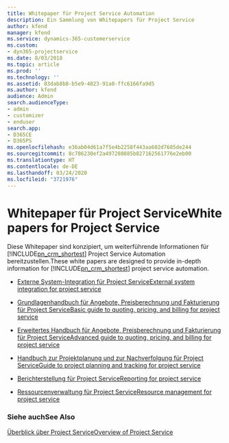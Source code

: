 ```yaml
---
title: Whitepaper für Project Service Automation
description: Ein Sammlung von Whitepapers für Project Service
author: kfend
manager: kfend
ms.service: dynamics-365-customerservice
ms.custom:
- dyn365-projectservice
ms.date: 8/03/2018
ms.topic: article
ms.prod: ''
ms.technology: ''
ms.assetid: 83dab8b8-b5e9-4023-91a0-ffc6166fa9d5
ms.author: kfend
audience: Admin
search.audienceType:
- admin
- customizer
- enduser
search.app:
- D365CE
- D365PS
ms.openlocfilehash: e36ab04d61a7f5e4b2258f443aa602d7685de244
ms.sourcegitcommit: 8c786230ef2a497280885b827162561776e2eb00
ms.translationtype: HT
ms.contentlocale: de-DE
ms.lasthandoff: 03/24/2020
ms.locfileid: "3721976"
---
```

# <a name="white-papers-for-project-service"></a><span data-ttu-id="f3268-103">Whitepaper für Project Service</span><span class="sxs-lookup"><span data-stu-id="f3268-103">White papers for Project Service</span></span>

<span data-ttu-id="f3268-104">Diese Whitepaper sind konzipiert, um weiterführende Informationen für [!INCLUDE[pn_crm_shortest](../includes/pn-crm-shortest.md)] Project Service Automation bereitzustellen.</span><span class="sxs-lookup"><span data-stu-id="f3268-104">These white papers are designed to provide in-depth information for [!INCLUDE[pn_crm_shortest](../includes/pn-crm-shortest.md)] project service automation.</span></span>

-   [<span data-ttu-id="f3268-105">Externe System-Integration für Project Service</span><span class="sxs-lookup"><span data-stu-id="f3268-105">External system integration for project service</span></span>](https://go.microsoft.com/fwlink/?LinkId=825445)

-   [<span data-ttu-id="f3268-106">Grundlagenhandbuch für Angebote, Preisberechnung und Fakturierung für Project Service</span><span class="sxs-lookup"><span data-stu-id="f3268-106">Basic guide to quoting, pricing, and billing for project service</span></span>](https://go.microsoft.com/fwlink/?LinkId=825241)

-   [<span data-ttu-id="f3268-107">Erweitertes Handbuch für Angebote, Preisberechnung und Fakturierung für Project Service</span><span class="sxs-lookup"><span data-stu-id="f3268-107">Advanced guide to quoting, pricing, and billing for project service</span></span>](https://go.microsoft.com/fwlink/?LinkId=825242)

-   [<span data-ttu-id="f3268-108">Handbuch zur Projektplanung und zur Nachverfolgung für Project Service</span><span class="sxs-lookup"><span data-stu-id="f3268-108">Guide to project planning and tracking for project service</span></span>](https://go.microsoft.com/fwlink/?LinkId=825243)

-   [<span data-ttu-id="f3268-109">Berichterstellung für Project Service</span><span class="sxs-lookup"><span data-stu-id="f3268-109">Reporting for project service</span></span>](https://go.microsoft.com/fwlink/?LinkId=825446)

-   [<span data-ttu-id="f3268-110">Ressourcenverwaltung für Project Service</span><span class="sxs-lookup"><span data-stu-id="f3268-110">Resource management for project service</span></span>](https://go.microsoft.com/fwlink/?LinkId=825244)

### <a name="see-also"></a><span data-ttu-id="f3268-111">Siehe auch</span><span class="sxs-lookup"><span data-stu-id="f3268-111">See Also</span></span>
 [<span data-ttu-id="f3268-112">Überblick über Project Service</span><span class="sxs-lookup"><span data-stu-id="f3268-112">Overview of Project Service</span></span>](../project-service/overview.md)
